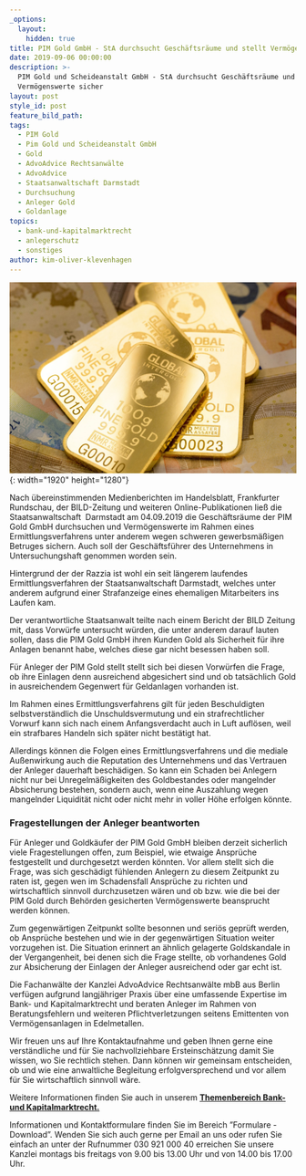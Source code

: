 ```yaml
---
_options:
  layout:
    hidden: true
title: PIM Gold GmbH - StA durchsucht Geschäftsräume und stellt Vermögenswerte sicher
date: 2019-09-06 00:00:00
description: >-
  PIM Gold und Scheideanstalt GmbH - StA durchsucht Geschäftsräume und stellt
  Vermögenswerte sicher
layout: post
style_id: post
feature_bild_path:
tags:
  - PIM Gold
  - Pim Gold und Scheideanstalt GmbH
  - Gold
  - AdvoAdvice Rechtsanwälte
  - AdvoAdvice
  - Staatsanwaltschaft Darmstadt
  - Durchsuchung
  - Anleger Gold
  - Goldanlage
topics:
  - bank-und-kapitalmarktrecht
  - anlegerschutz
  - sonstiges
author: kim-oliver-klevenhagen
---
```


![](/uploads/gold-bars-2467833-1920.jpg){: width="1920" height="1280"}

Nach &uuml;bereinstimmenden Medienberichten im Handelsblatt, Frankfurter Rundschau, der BILD-Zeitung und weiteren Online-Publikationen lie&szlig; die Staatsanwaltschaft&nbsp; Darmstadt am 04.09.2019 die Gesch&auml;ftsr&auml;ume der PIM Gold GmbH durchsuchen und Vermögenswerte im Rahmen eines Ermittlungsverfahrens unter anderem wegen schweren gewerbsm&auml;&szlig;igen Betruges sichern. Auch soll der Gesch&auml;ftsf&uuml;hrer des Unternehmens in Untersuchungshaft genommen worden sein.

Hintergrund der der Razzia ist wohl ein seit l&auml;ngerem laufendes Ermittlungsverfahren der Staatsanwaltschaft Darmstadt, welches unter anderem aufgrund einer Strafanzeige eines ehemaligen Mitarbeiters ins Laufen kam.

Der verantwortliche Staatsanwalt teilte nach einem Bericht der BILD Zeitung mit, dass Vorw&uuml;rfe untersucht w&uuml;rden, die unter anderem darauf lauten sollen, dass die PIM Gold GmbH ihren Kunden Gold als Sicherheit f&uuml;r ihre Anlagen benannt habe, welches diese gar nicht besessen haben soll.

F&uuml;r Anleger der PIM Gold stellt stellt sich bei diesen Vorw&uuml;rfen die Frage, ob ihre Einlagen denn ausreichend abgesichert sind und ob tats&auml;chlich Gold in ausreichendem Gegenwert f&uuml;r Geldanlagen vorhanden ist.

Im Rahmen eines Ermittlungsverfahrens gilt f&uuml;r jeden Beschuldigten selbstverst&auml;ndlich die Unschuldsvermutung und ein strafrechtlicher Vorwurf kann sich nach einem Anfangsverdacht auch in Luft auflösen, weil ein strafbares Handeln sich sp&auml;ter nicht best&auml;tigt hat.

Allerdings können die Folgen eines Ermittlungsverfahrens und die mediale Au&szlig;enwirkung auch die Reputation des Unternehmens und das Vertrauen der Anleger dauerhaft besch&auml;digen. So kann ein Schaden bei Anlegern nicht nur bei Unregelm&auml;&szlig;igkeiten des Goldbestandes oder mangelnder Absicherung bestehen, sondern auch, wenn eine Auszahlung wegen mangelnder Liquidit&auml;t nicht oder nicht mehr in voller Höhe erfolgen könnte.

### Fragestellungen der Anleger beantworten&nbsp;

F&uuml;r Anleger und Goldk&auml;ufer der PIM Gold GmbH bleiben derzeit sicherlich viele Fragestellungen offen, zum Beispiel, wie etwaige Anspr&uuml;che festgestellt und durchgesetzt werden könnten. Vor allem stellt sich die Frage, was sich gesch&auml;digt f&uuml;hlenden Anlegern zu diesem Zeitpunkt zu raten ist, gegen wen im Schadensfall Anspr&uuml;che zu richten und wirtschaftlich sinnvoll durchzusetzen w&auml;ren und ob bzw. wie die bei der PIM Gold durch Behörden gesicherten Vermögenswerte beansprucht werden können.

Zum gegenw&auml;rtigen Zeitpunkt sollte besonnen und seriös gepr&uuml;ft werden, ob Anspr&uuml;che bestehen und wie in der gegenw&auml;rtigen Situation weiter vorzugehen ist. Die Situation erinnert an &auml;hnlich gelagerte Goldskandale in der Vergangenheit, bei denen sich die Frage stellte, ob vorhandenes Gold zur Absicherung der Einlagen der Anleger ausreichend oder gar echt ist.

Die Fachanw&auml;lte der Kanzlei AdvoAdvice Rechtsanw&auml;lte mbB aus Berlin verf&uuml;gen aufgrund langj&auml;hriger Praxis &uuml;ber eine umfassende Expertise im Bank- und Kapitalmarktrecht und beraten Anleger im Rahmen von Beratungsfehlern und weiteren Pflichtverletzungen seitens Emittenten von Vermögensanlagen in Edelmetallen.

Wir freuen uns auf Ihre Kontaktaufnahme und geben Ihnen gerne eine verst&auml;ndliche und f&uuml;r Sie nachvollziehbare Ersteinsch&auml;tzung damit Sie wissen, wo Sie rechtlich stehen. Dann können wir gemeinsam entscheiden, ob und wie eine anwaltliche Begleitung erfolgversprechend und vor allem f&uuml;r Sie wirtschaftlich sinnvoll w&auml;re.

Weitere Informationen finden Sie auch in unserem&nbsp;[**Themenbereich Bank- und Kapitalmarktrecht.**](https://advoadvice.de/themen/bank-und-kapitalmarktrecht/)

Informationen und Kontaktformulare finden Sie im Bereich ”Formulare - Download”. Wenden Sie sich auch gerne per Email an uns oder rufen Sie einfach an unter der Rufnummer 030 921 000 40 erreichen Sie unsere Kanzlei montags bis freitags von 9.00 bis 13.00 Uhr und von 14.00 bis 17.00 Uhr.&nbsp;

&nbsp;